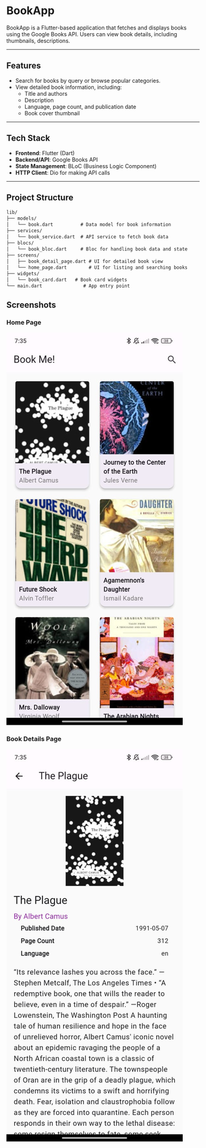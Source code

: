 # **BookApp**

BookApp is a Flutter-based application that fetches and displays books using the Google Books API. Users can view book details, including thumbnails, descriptions.

---

## **Features**

- Search for books by query or browse popular categories.
- View detailed book information, including:
  - Title and authors
  - Description
  - Language, page count, and publication date
  - Book cover thumbnail

---

## **Tech Stack**

- **Frontend**: Flutter (Dart)
- **Backend/API**: Google Books API
- **State Management**: BLoC (Business Logic Component)
- **HTTP Client**: Dio for making API calls

---

## **Project Structure**

```plaintext
lib/
├── models/
│   └── book.dart          # Data model for book information
├── services/
│   └── book_service.dart  # API service to fetch book data
├── blocs/
│   └── book_bloc.dart     # Bloc for handling book data and state
├── screens/
│   ├── book_detail_page.dart # UI for detailed book view
│   └── home_page.dart        # UI for listing and searching books
├── widgets/
│   └── book_card.dart   # Book card widgets
└── main.dart               # App entry point
```

## Screenshots

### Home Page

![Home Page Screenshot](assets/home_page.jpg)

### Book Details Page

![Book Details Screenshot](assets/details_page.jpg)
